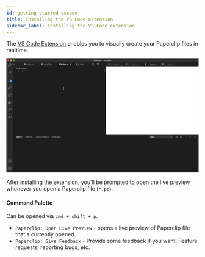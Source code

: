 ```yaml
---
id: getting-started-vscode
title: Installing the VS Code extension
sidebar_label: Installing the VS Code extension
---
```


The [VS Code Extension](https://marketplace.visualstudio.com/items?itemName=crcn.paperclip) enables you to visually
create your Paperclip files in realtime. 

![alt Realtime editing](assets/realtime-demo.gif)

After installing the extension, you'll be prompted to open the live preview whenever you open a Paperclip file (`*.pc`). 

#### Command Palette

Can be opened via `cmd + shift + p`.

- `Paperclip: Open Live Preview` - opens a live preview of Paperclip file that's currently opened.
- `Paperclip: Give Feedback` - Provide some feedback if you want! Feature requests, reporting bugs, etc.